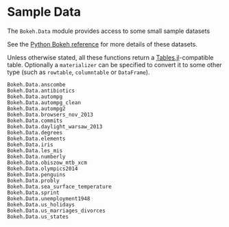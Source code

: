 # Sample Data

The `Bokeh.Data` module provides access to some small sample datasets

See the [Python Bokeh reference](https://docs.bokeh.org/en/2.4.2/docs/reference/sampledata.html)
for more details of these datasets.

Unless otherwise stated, all these functions return a
[Tables.jl](https://github.com/JuliaData/Tables.jl)-compatible table. Optionally a
`materializer` can be specified to convert it to some other type (such as `rowtable`,
`columntable` or `DataFrame`).

```@docs
Bokeh.Data.anscombe
Bokeh.Data.antibiotics
Bokeh.Data.autompg
Bokeh.Data.autompg_clean
Bokeh.Data.autompg2
Bokeh.Data.browsers_nov_2013
Bokeh.Data.commits
Bokeh.Data.daylight_warsaw_2013
Bokeh.Data.degrees
Bokeh.Data.elements
Bokeh.Data.iris
Bokeh.Data.les_mis
Bokeh.Data.numberly
Bokeh.Data.obiszow_mtb_xcm
Bokeh.Data.olympics2014
Bokeh.Data.penguins
Bokeh.Data.probly
Bokeh.Data.sea_surface_temperature
Bokeh.Data.sprint
Bokeh.Data.unemployment1948
Bokeh.Data.us_holidays
Bokeh.Data.us_marriages_divorces
Bokeh.Data.us_states
```
